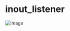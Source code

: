 # inout_listener

![image](https://github.com/user-attachments/assets/58b06e15-a13b-406d-b0e5-b0f8722e1322)



